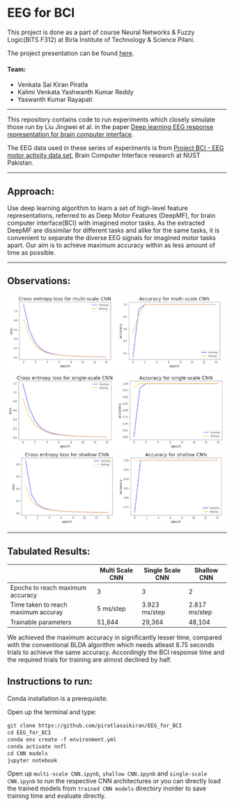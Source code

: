 # EEG for BCI

This project is done as a part of course Neural Networks & Fuzzy Logic(BITS F312) at Birla Institute of Technology & Science Pilani. 

The project presentation can be found [here](https://docs.google.com/presentation/d/1pM84G8_HE_Jl1Dl6kfvyh_vt-G4tE3b4jn-5WQHSBps/edit?usp=sharing).

#### Team:

- Venkata Sai Kiran Piratla
- Kalimi Venkata Yashwanth Kumar Reddy
- Yaswanth Kumar Rayapati

---


This repository contains code to run experiments which closely simulate those run by Liu Jingwei et al. in the paper [Deep learning EEG response representation for brain computer interface](https://ieeexplore.ieee.org/document/7260182).

The EEG data used in these series of experiments is from [Project BCI - EEG motor activity data set](https://sites.google.com/site/projectbci/), Brain Computer Interface research at NUST Pakistan.

---

## Approach:
 
Use deep learning algorithm to learn a set of high-level feature representations, referred to as Deep Motor Features (DeepMF), for brain computer interface(BCI) with imagined motor tasks. As the extracted DeepMF are dissimilar for different tasks and alike for the same tasks, it is convenient to separate the diverse EEG signals for imagined motor tasks apart. Our aim is to achieve maximum accuracy within as less amount of time as possible.


---

## Observations:

<img src="images/multiscale.png">
<img src="images/singlescale.png">
<img src="images/shallow.png">

---
## Tabulated Results:

|       | Multi Scale CNN | Single Scale CNN | Shallow CNN |
| --- | --- | --- | --- |
| Epochs to reach maximum accuracy | 3 | 3 | 2 |
| Time taken to reach maximum accuray | 5 ms/step | 3.923 ms/step | 2.817 ms/step |
| Trainable parameters | 51,844 | 29,364 | 48,104 |

We achieved the maximum accuracy in significantly lesser time, compared with the conventional BLDA algorithm which needs atleast 8.75 seconds trials to achieve the same accuracy. Accordingly the BCI response time and the required trials for training are almost declined by half.



## Instructions to run:
Conda installation is a prerequisite.

Open up the terminal and type:

    
    git clone https://github.com/piratlasaikiran/EEG_for_BCI
    cd EEG_for_BCI
    conda env create -f environment.yml
    conda activate nnfl
    cd CNN models
    jupyter notebook
    
    
    
Open up `multi-scale CNN.ipynb`, `shallow CNN.ipynb` and `single-scale CNN.ipynb` to run the respective  CNN architectures or you can directly load the trained models from `trained CNN models` directory inorder to save training time and evaluate directly.


